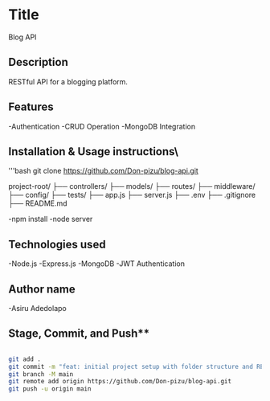 # Title
Blog API

## Description
RESTful API for a blogging platform.

## Features
-Authentication
-CRUD Operation
-MongoDB Integration


## Installation & Usage instructions\
'''bash
git clone https://github.com/Don-pizu/blog-api.git

project-root/
├── controllers/
├── models/
├── routes/
├── middleware/
├── config/
├── tests/
├── app.js
├── server.js
├── .env
├── .gitignore
├── README.md

-npm install
-node server


## Technologies used
-Node.js
-Express.js
-MongoDB
-JWT Authentication


## Author name

-Asiru Adedolapo

## Stage, Commit, and Push**

```bash

git add .
git commit -m "feat: initial project setup with folder structure and README"
git branch -M main
git remote add origin https://github.com/Don-pizu/blog-api.git
git push -u origin main
